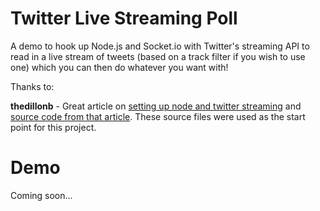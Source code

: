 Twitter Live Streaming Poll
===========================

A demo to hook up Node.js and Socket.io with Twitter's streaming API to read in a live stream of tweets (based on a track filter if you wish to use one) which you can then do whatever you want with!

Thanks to:

**thedillonb** - Great article on [setting up node and twitter streaming](http://www.dillonbuchanan.com/programming/node-js-twitter-streaming-api-socket-io-twitter-cashtag-heatmap/) and [source code from that article](https://github.com/thedillonb/twitter-cashtag-heatmap).  These source files were used as the start point for this project.


Demo
=======================

Coming soon...
